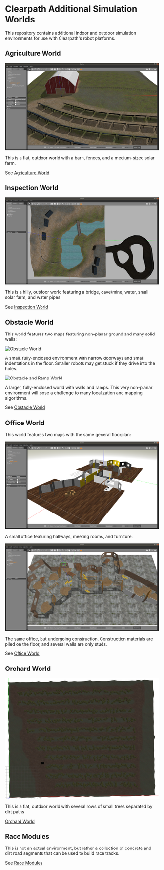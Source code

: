 Clearpath Additional Simulation Worlds
==========================================

This repository contains additional indoor and outdoor simulation environments for use with Clearpath's robot platforms.


Agriculture World
-------------------------------------------------------------

![Agriculture World](cpr_agriculture_gazebo/docs/agriculture_world.png "Agriculture World")

This is a flat, outdoor world with a barn, fences, and a medium-sized solar farm.

See [Agriculture World](cpr_agriculture_gazebo/docs/README.md)


Inspection World
-------------------------------------------------------------

![Inspection World](cpr_inspection_gazebo/docs/inspection_world.png "Inpsection World")

This is a hilly, outdoor world featuring a bridge, cave/mine, water, small solar farm, and water pipes.

See [Inspection World](cpr_inspection_gazebo/docs/README.md)


Obstacle World
-------------------------------------------------------------

This world features two maps featuring non-planar ground and many solid walls:

![Obstacle World](cpr_obstacle_gazebo/docs/obstacle_world.png "Obstacle World")

A small, fully-enclosed environment with narrow doorways and small indentations in the floor.  Smaller robots
may get stuck if they drive into the holes.

![Obstacle and Ramp World](cpr_obstacle_gazebo/docs/obstacle_ramp_world.png "Obstacle and Ramp World")

A larger, fully-enclosed world with walls and ramps.  This very non-planar environment will pose a challenge to
many localization and mapping algorithms.

See [Obstacle World](cpr_obstacle_gazebo/docs/README.md)


Office World
-------------------------------------------------------------

This world features two maps with the same general floorplan:

![Office World](cpr_office_gazebo/docs/office_world.png "Office World")

A small office featuring hallways, meeting rooms, and furniture.

![Office World](cpr_office_gazebo/docs/construction_world.png "Construction World")

The same office, but undergoing construction.  Construction materials are piled on the floor, and several walls are
only studs.

See [Office World](cpr_office_gazebo/docs/README.md)


Orchard World
-------------------------------------------------------------

![Orchard World](cpr_orchard_gazebo/docs/whole-world.png "Orchard World")

This is a flat, outdoor world with several rows of small trees separated by dirt paths

[Orchard World](cpr_orchard_gazebo/docs/README.md)


Race Modules
-------------------------------------------------------------

This is not an actual environment, but rather a collection of concrete and dirt road segments that can be used
to build race tracks.

See [Race Modules](cpr_race_modules/docs/README.md)
